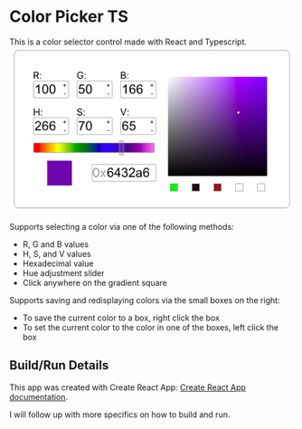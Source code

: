 # Color Picker TS

This is a color selector control made with React and Typescript.
![Color Picker Image](./resources/ControlImage.png)

Supports selecting a color via one of the following methods:
- R, G and B values
- H, S, and V values
- Hexadecimal value
- Hue adjustment slider
- Click anywhere on the gradient square

Supports saving and redisplaying colors via the small boxes on the right:
- To save the current color to a box, right click the box
- To set the current color to the color in one of the boxes, left click the box
## Build/Run Details

This app was created with Create React App: [Create React App documentation](https://facebook.github.io/create-react-app/docs/getting-started).

I will follow up with more specifics on how to build and run.
